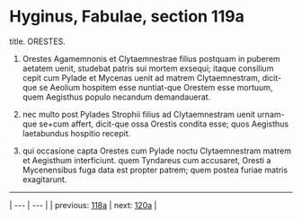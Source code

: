 # Hyginus, Fabulae, section 119a

title. ORESTES.



1. Orestes Agamemnonis et Clytaemnestrae filius postquam in puberem aetatem uenit, studebat patris sui mortem exsequi; itaque consilium cepit cum Pylade et Mycenas uenit ad matrem Clytaemnestram, dicit-que se Aeolium hospitem esse nuntiat-que Orestem esse mortuum, quem Aegisthus populo necandum demandauerat.



2. nec multo post Pylades Strophii filius ad Clytaemnestram uenit urnam-que se+cum affert, dicit-que ossa Orestis condita esse; quos Aegisthus laetabundus hospitio recepit.



3. qui occasione capta Orestes cum Pylade noctu Clytaemnestram matrem et Aegisthum interficiunt. quem Tyndareus cum accusaret, Oresti a Mycenensibus fuga data est propter patrem; quem postea furiae matris exagitarunt.



---

| --- | --- |
| previous: [118a](../118a/) | next: [120a](../120a/) |